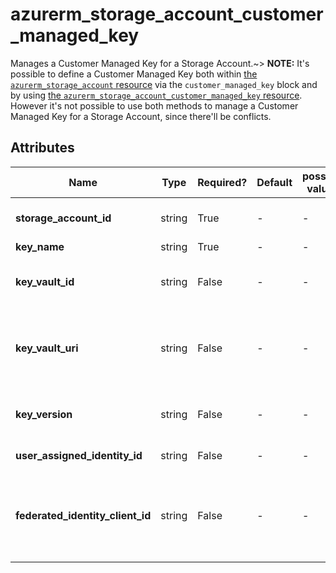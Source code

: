 # azurerm_storage_account_customer_managed_key

Manages a Customer Managed Key for a Storage Account.~> **NOTE:** It's possible to define a Customer Managed Key both within [the `azurerm_storage_account` resource](storage_account.html) via the `customer_managed_key` block and by using [the `azurerm_storage_account_customer_managed_key` resource](storage_account_customer_managed_key.html). However it's not possible to use both methods to manage a Customer Managed Key for a Storage Account, since there'll be conflicts.

## Attributes

| Name | Type | Required? | Default  | possible values | Description |
| ---- | ---- | --------- | -------- | ----------- | ----------- |
| **storage_account_id** | string | True | -  |  -  | The ID of the Storage Account. Changing this forces a new resource to be created. | 
| **key_name** | string | True | -  |  -  | The name of Key Vault Key. | 
| **key_vault_id** | string | False | -  |  -  | The ID of the Key Vault. Exactly one of `key_vault_id`, or `key_vault_uri` must be specified. | 
| **key_vault_uri** | string | False | -  |  -  | URI pointing at the Key Vault. Required when using `federated_identity_client_id`. Exactly one of `key_vault_id`, or `key_vault_uri` must be specified. | 
| **key_version** | string | False | -  |  -  | The version of Key Vault Key. Remove or omit this argument to enable Automatic Key Rotation. | 
| **user_assigned_identity_id** | string | False | -  |  -  | The ID of a user assigned identity. | 
| **federated_identity_client_id** | string | False | -  |  -  | The Client ID of the multi-tenant application to be used in conjunction with the user-assigned identity for cross-tenant customer-managed-keys server-side encryption on the storage account. | 

